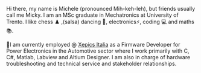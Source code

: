 Hi there, my name is Michele (pronounced Mih-keh-leh), but friends usually call me Micky. I am an MSc graduate in Mechatronics at University of Trento. I like chess ♟️ ,(salsa) dancing 🕺, electronics⚡, coding 💻 and maths 📚.

💼I am currently employed @ [Xepics Italia](https://www.xepics.com/pe/) as a Firmware Developer for Power Electronics in the Automotive sector where I work primarily with C, C#, Matlab, Labview and Altium Designer. I am also in charge of hardware troubleshooting and technical service and stakeholder relationships.
